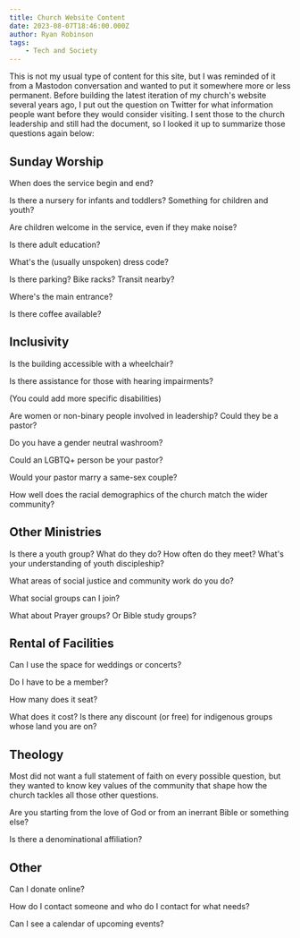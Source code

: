 ```yaml
---
title: Church Website Content
date: 2023-08-07T18:46:00.000Z
author: Ryan Robinson
tags:
    - Tech and Society
---
```


This is not my usual type of content for this site, but I was reminded of it from a Mastodon conversation and wanted to put it somewhere more or less permanent. Before building the latest iteration of my church's website several years ago, I put out the question on Twitter for what information people want before they would consider visiting. I sent those to the church leadership and still had the document, so I looked it up to summarize those questions again below:

## Sunday Worship

When does the service begin and end?

Is there a nursery for infants and toddlers? Something for children and youth?

Are children welcome in the service, even if they make noise?

Is there adult education?

What's the (usually unspoken) dress code?

Is there parking? Bike racks? Transit nearby?

Where's the main entrance?

Is there coffee available?

## Inclusivity

Is the building accessible with a wheelchair?

Is there assistance for those with hearing impairments?

(You could add more specific disabilities)

Are women or non-binary people involved in leadership? Could they be a pastor?

Do you have a gender neutral washroom?

Could an LGBTQ+ person be your pastor?

Would your pastor marry a same-sex couple?

How well does the racial demographics of the church match the wider community?

## Other Ministries

Is there a youth group? What do they do? How often do they meet? What's your understanding of youth discipleship?

What areas of social justice and community work do you do?

What social groups can I join?

What about Prayer groups? Or Bible study groups?

## Rental of Facilities

Can I use the space for weddings or concerts?

Do I have to be a member?

How many does it seat?

What does it cost? Is there any discount (or free) for indigenous groups whose land you are on?

## Theology

Most did not want a full statement of faith on every possible question, but they wanted to know key values of the community that shape how the church tackles all those other questions. 

Are you starting from the love of God or from an inerrant Bible or something else? 

Is there a denominational affiliation?

## Other

Can I donate online?

How do I contact someone and who do I contact for what needs?

Can I see a calendar of upcoming events?
